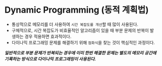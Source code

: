 # Dynamic Programming (동적 계획법)

-   통상적으로 메모리를 더 사용하여 `시간 복잡도를 개선`할 때 많이 사용된다.
-   구체적으로, 시간 복잡도가 비효율적인 알고리즘이 있을 때 부분 문제의 반복이 발생하는 경우 적용하면 효과적이다.
-   다이나믹 프로그래밍 문제를 해결하기 위해 `점화식`을 찾는 것이 핵심적인 과정이다.

**_일반적으로 부분 문제가 반복되는 경우에 이미 한번 해결한 문제는 별도의 메모리 공간에 기록하는 방식으로 다이나믹 프로그래밍이 사용된다._**

<br>
<br>
